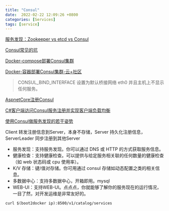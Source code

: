 ```yaml
---
title: "Consul"
date:  2022-02-22 12:09:26 +0800
categories: [Services]
tags: [service]
---
```




[服务发现：Zookeeper vs etcd vs Consul](http://dockone.io/article/667)

[Consul常见的坑](https://daimajiaoliu.com/daima/47e55432e1003e4)

[Docker-compose部署Consul集群](https://blog.csdn.net/weixin_36075067/article/details/113052550)

[Docker-容器部署Consul集群-云+社区](https://cloud.tencent.com/developer/article/1416526)

> CONSUL_BIND_INTERFACE 设置为默认桥接网络 eth0 并且主机上不显示任何服务。

[AspnetCore注册Consul](https://cecilphillip.com/using-consul-for-service-discovery-with-asp-net-core/)

[C#客户端访问Consul服务注册并实现客户端负载均衡](https://www.cnblogs.com/RainingNight/p/servicediscovery-consul-in-asp-net-core.html)

[使用Consul做服务发现的若干姿势](http://blog.bossma.cn/consul/consul-service-register-and-discovery-style/)

Client 转发注册信息到Server，本身不存储，Server 持久化注册信息，ServerLeader 同步注册到其他Server

- 服务发现：支持服务发现。你可以通过 DNS 或 HTTP 的方式获取服务信息。
- 健康检查：支持健康检查。可以提供与给定服务相关联的任何数量的健康检查（如 web 状态码或 cpu 使用率）。
- K/V 存储：键/值对存储。你可用通过 consul 存储如动态配置之类的相关信息。
- 多数据中心：支持多数据中心，开箱即用。mysql
- WEB-UI：支持WEB-UI。点点点，你就能够了解你的服务现在的运行情况，一目了然，对开发运维是非常友好的。

`curl $(boot2docker ip):8500/v1/catalog/services`
